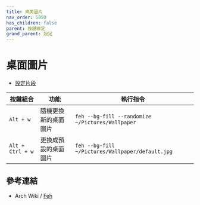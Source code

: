 ```yaml
---
title: 桌面圖片
nav_order: 5050
has_children: false
parent: 按鍵綁定
grand_parent: 設定
---
```



# 桌面圖片

* [設定片段](https://github.com/samwhelp/lubuntu-adjustment/tree/main/prototype/main/lxqt-config/Main/asset/overlay/etc/skel/.config/openbox/helper/share/gen/openbox-gen-rc/Section/Keybind/Wallpaper.php#L3)

| 按鍵組合         | 功能                 | 執行指令                                         |
| ---------------- | -------------------- | ------------------------------------------------ |
| `Alt + w`        | 隨機更換新的桌面圖片 | `feh --bg-fill --randomize ~/Pictures/Wallpaper` |
| `Alt + Ctrl + w` | 更換成預設的桌面圖片 | `feh --bg-fill ~/Pictures/Wallpaper/default.jpg` |


## 參考連結

* Arch Wiki / [Feh](https://wiki.archlinux.org/title/Feh)
